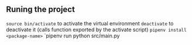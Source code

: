 ## Runing the project

`source bin/activate` to activate the virtual environment
`deactivate` to deactivate it (calls function exported by the activate script)
`pipenv install <package-name>`
`pipenv run python src/main.py